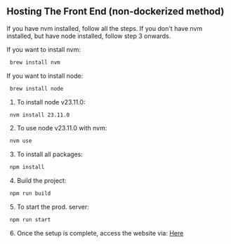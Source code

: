 ## Hosting The Front End (non-dockerized method)

If you have nvm installed, follow all the steps. If you don't have nvm installed, but have node installed, follow step 3 onwards.

If you want to install nvm:

```bash
 brew install nvm
```

If you want to install node:

```bash
 brew install node
```

1. To install node v23.11.0:

```bash
 nvm install 23.11.0
```

2. To use node v23.11.0 with nvm:

```bash
 nvm use
```

3. To
   install all packages:

```bash
 npm install
```

4. Build the project:

```bash
 npm run build
```

5. To start the prod. server:

```bash
 npm run start
```

6. Once the setup is complete, access the website via: [Here](http://localhost:3000/upload)
